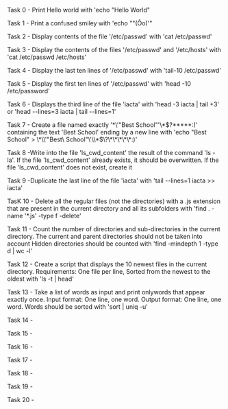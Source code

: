 Task 0 - Print Hello world with 'echo "Hello World" 

Task 1 - Print a confused smiley with 'echo "\"(Ôo)'"

Task 2 - Display contents of the file '/etc/passwd' with 'cat /etc/passwd'

Task 3 - Display the contents of the files '/etc/passwd' and '/etc/hosts' with 'cat /etc/passwd /etc/hosts'

Task 4 - Display the last ten lines of '/etc/passwd' with 'tail-10 /etc/passwd'

Task 5 - Display the first ten lines of '/etc/passwd' with 'head -10 /etc/password'

Task 6 - Displays the third line of the file 'iacta' with 'head -3 iacta | tail +3' or 'head --lines=3 iacta | tail --lines=1'

Task 7 - Create a file named exactly '\*\\'"Best School"\'\\*$\?\*\*\*\*\*:)' containing the text 'Best School' ending by a new line with 'echo "Best School" > \\\*\\\\\'\"Best\ School\"\\\'\\\\\*\$\\\?\\\*\\\*\\\*\\\*\\\*\:\)'

Task 8 -Write into the file 'ls_cwd_content' the result of the command 'ls -la'. If the file 'ls_cwd_content' already exists, it should be overwritten. If the file 'ls_cwd_content' does not exist, create it

Task 9 -Duplicate the last line of the file 'iacta' with 'tail --lines=1 iacta >> iacta'

TasK 10 - Delete all the regular files (not the directories) with a .js extension that are present in the current directory and all its subfolders with 'find . -name '*.js' -type f -delete'

Task 11 - Count the number of directories and sub-directories in the current directory.
The current and parent directories should not be taken into account
Hidden directories should be counted with 'find -mindepth 1 -type d | wc -l'

Task 12 - Create a script that displays the 10 newest files in the current directory. Requirements: One file per line, Sorted from the newest to the oldest with 'ls -t | head'

Task 13 - Take a list of words as input and print onlywords that appear exactly once. Input format: One line, one word. Output format: One line, one word. Words should be sorted with 'sort | uniq -u'

Task 14 -

Task 15 -

Task 16 -

Task 17 -

Task 18 - 

Task 19 -

Task 20 -
